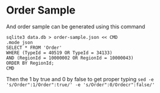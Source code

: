 
# Order Sample

And order sample can be generated using this command
```
sqlite3 data.db > order-sample.json << CMD
.mode json
SELECT * FROM 'Order'
WHERE (TypeId = 40519 OR TypeId = 34133)
AND (RegionId = 10000002 OR RegionId = 10000043)
ORDER BY RegionId;
CMD
```

Then the 1 by true and 0 by false to get proper typing
`sed -e 's/Order":1/Order":true/' -e 's/Order":0/Ordecr":false/'`

